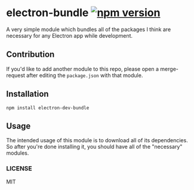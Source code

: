 # electron-bundle [![npm version](https://badge.fury.io/js/electron-dev-bundle.svg)](https://badge.fury.io/js/electron-dev-bundle)

A very simple module which bundles all of the packages I think are necessary for any Electron app while development.

## Contribution
If you'd like to add another module to this repo, please open a merge-request after editing the `package.json` with that module.

## Installation
`npm install electron-dev-bundle`

## Usage
The intended usage of this module is to download all of its dependencies. So after you're done installing it, you should have all of the "necessary" modules.

### LICENSE
MIT